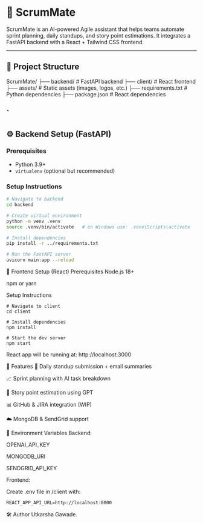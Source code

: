 # 🚀 ScrumMate

ScrumMate is an AI-powered Agile assistant that helps teams automate sprint planning, daily standups, and story point estimations. It integrates a FastAPI backend with a React + Tailwind CSS frontend.

---

## 📁 Project Structure

ScrumMate/
├── backend/ # FastAPI backend
├── client/ # React frontend
├── assets/ # Static assets (images, logos, etc.)
├── requirements.txt # Python dependencies
├── package.json # React dependencies

`
---

## ⚙️ Backend Setup (FastAPI)

### Prerequisites
- Python 3.9+
- `virtualenv` (optional but recommended)

### Setup Instructions

```bash
# Navigate to backend
cd backend

# Create virtual environment
python -m venv .venv
source .venv/bin/activate   # on Windows use: .venv\Scripts\activate

# Install dependencies
pip install -r ../requirements.txt

# Run the FastAPI server
uvicorn main:app --reload
```

🎨 Frontend Setup (React)
Prerequisites
Node.js 18+

npm or yarn

Setup Instructions
```
# Navigate to client
cd client

# Install dependencies
npm install

# Start the dev server
npm start
```
React app will be running at: http://localhost:3000

🧠 Features
🧾 Daily standup submission + email summaries

📈 Sprint planning with AI task breakdown

🧮 Story point estimation using GPT

📊 GitHub & JIRA integration (WIP)

☁️ MongoDB & SendGrid support

📌 Environment Variables
Backend:

OPENAI_API_KEY

MONGODB_URI

SENDGRID_API_KEY

Frontend:

Create .env file in /client with:
```
REACT_APP_API_URL=http://localhost:8000
```

🛠️ Author
Utkarsha Gawade.
